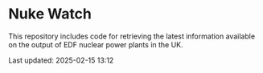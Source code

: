 # Nuke Watch

This repository includes code for retrieving the latest information available on the output of EDF nuclear power plants in the UK.

Last updated: 2025-02-15 13:12